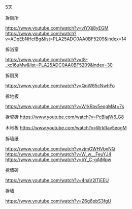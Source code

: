 
5天

拆厕所

https://www.youtube.com/watch?v=viYXjj8yEGM
https://www.youtube.com/watch?v=ADqEbNHcfBg&list=PLA25ADC0AA0BF5209&index=14

拆浴室

https://www.youtube.com/watch?v=t8-_xc16uMw&list=PLA25ADC0AA0BF5209&index=30

拆厨房

https://www.youtube.com/watch?v=QqW65cNwhFo

拆地板

https://www.youtube.com/watch?v=WrkRav5eogM&t=7s

拆瓷砖
https://www.youtube.com/watch?v=PcBlajW6_G8

木地板
https://www.youtube.com/watch?v=WrkRav5eogM

拆墙纸

https://www.youtube.com/watch?v=zjmGWHVbvNQ
https://www.youtube.com/watch?v=W_w__FeuYJ4
https://www.youtube.com/watch?v=bY_C-gAjMpw

拆墙砖

https://www.youtube.com/watch?v=4naV2lTjEEU

拆墙

https://www.youtube.com/watch?v=Z6g6pbS3fgU

